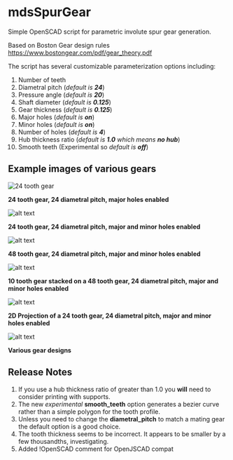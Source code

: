 # mdsSpurGear

Simple OpenSCAD script for parametric involute spur gear generation.  

Based on Boston Gear design rules https://www.bostongear.com/pdf/gear_theory.pdf

The script has several customizable parameterization options including:

1. Number of teeth
2. Diametral pitch (*default is __24__*)
3. Pressure angle (*default is __20__*)
4. Shaft diameter (*default is __0.125__*)
5. Gear thickness (*default is __0.125__*)
6. Major holes (*default is __on__*)
7. Minor holes (*default is __on__*)
8. Number of holes (*default is __4__*)
9. Hub thickness ratio (*default is __1.0__ which means __no hub__*)
10. Smooth teeth (Experimental so *default is __off__*)

## Example images of various gears

![24 tooth gear](https://mseminatore.github.io/mdsSpurGear/images/Gear24.png "24 tooth gear")

**24 tooth gear, 24 diametral pitch, major holes enabled**

![alt text](https://mseminatore.github.io/mdsSpurGear/images/Gear24minor.png "24 tooth gear")

**24 tooth gear, 24 diametral pitch, major and minor holes enabled**

![alt text](https://mseminatore.github.io/mdsSpurGear/images/Gear48.png "48 tooth gear")

**48 tooth gear, 24 diametral pitch, major and minor holes enabled**

![alt text](https://mseminatore.github.io/mdsSpurGear/images/StackedGear.png "Stacked gear")

**10 tooth gear stacked on a 48 tooth gear, 24 diametral pitch, major and minor holes enabled**

![alt text](https://mseminatore.github.io/mdsSpurGear/images/Gear2D.png "2D Gear")

**2D Projection of a 24 tooth gear, 24 diametral pitch, major and minor holes enabled**

![alt text](https://mseminatore.github.io/mdsSpurGear/images/GearVariations.png "Gear varieties")

**Various gear designs**

## Release Notes

1. If you use a hub thickness ratio of greater than 1.0 you __will__ need to consider printing with supports.
2. The new *experimental* **smooth_teeth** option generates a bezier curve rather than a simple polygon for the tooth profile.
3. Unless you need to change the **diametral_pitch** to match a mating gear the default option is a good choice.
4. The tooth thickness seems to be incorrect.  It appears to be smaller by a few thousandths, investigating.
5. Added !OpenSCAD comment for OpenJSCAD compat
